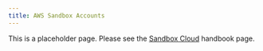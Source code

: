 ```yaml
---
title: AWS Sandbox Accounts
---
```


This is a placeholder page. Please see the [Sandbox Cloud](/handbook/company/infrastructure-standards/realms/sandbox/#individual-aws-account-or-gcp-project) handbook page.
